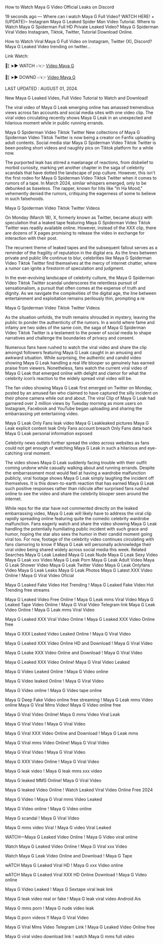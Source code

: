 How to Watch Maya G Video Official Leaks on Discord

19 seconds ago — Where can i watch Maya G Full Video? WATCH HERE! +(UPDATE)~ Instagram Maya G Leaked Spider Man Video Tutorial. Where to Watch Maya G Spiderman Full HD Private Leaked Video? Maya G Spiderman Viral Video Instagram, Tiktok, Twitter, Tutorial Download Online.

How to Watch Viral Maya G Full Video on Instagram, Twitter (X), Discord? Maya G Leaked Video trending on twitter...

 Link Watch:

🍑[ ➤► WATCH ✅👉 [Video Maya G](https://www.highratecpm.com/ddxsf8y6ex?key=c5ba1c74bbfc84efea3c6b28eebc500a)

🍑[ ➤► DOWND ✅👉  [Video Maya G](https://www.highratecpm.com/ddxsf8y6ex?key=c5ba1c74bbfc84efea3c6b28eebc500a)


LAST UPDATED : AUGUST 01, 2024.

New Maya G Leaked Video, Full Video Tutorial to Watch and Download!

The viral video of Maya G Leak emerging online has amassed tremendous views across fan accounts and social media sites with one video clip. The viral video circulating recently shows Maya G Leak in an unexpected and hilarious moment while in public running errands.

Maya G Spiderman Video Tiktok Twitter New collections of Maya G Spiderman Video Tiktok Twitter is now being a creator on Fanfix uploading adult contents. Social media star Maya G Spiderman Video Tiktok Twitter is been posting short videos and naughty pics on Tiktok platform for a while now.

The purported leak has stirred a maelanage of reactions, from disbelief to morbid curiosity, marking yet another chapter in the saga of celebrity scandals that have dotted the landscape of pop culture. However, this isn't the first rodeo for Maya G Spiderman Video Tiktok Twitter when it comes to rumors of a tape. In March 2024, similar whispers emerged, only to be debunked as baseless. The rapper, known for hits like "In Ha Mood," vehemently denied the rumors, critiquing the eagerness of some to believe in such falsehoods.

Maya G Spiderman Video Tiktok Twitter Videos

On Monday (March 18), X, formerly known as Twitter, became abuzz with speculation that a leaked tape featuring Maya G Spiderman Video Tiktok Twitter was readily available online. However, instead of the XXX clip, there are dozens of X pages promising to release the video in exchange for interaction with their post.

The recurrent theme of leaked tapes and the subsequent fallout serves as a reminder of the fragility of reputation in the digital era. As the lines between private and public life continue to blur, celebrities like Maya G Spiderman Video Tiktok Twitter find themselves at the mercy of internet chatter, where a rumor can ignite a firestorm of speculation and judgment.

In the ever-evolving landscape of celebrity culture, the Maya G Spiderman Video Tiktok Twitter scandal underscores the relentless pursuit of sensationalism, a pursuit that often comes at the expense of truth and dignity. As we navigate the complexities of the digital age, the line between entertainment and exploitation remains perilously thin, prompting a re

Maya G Spiderman Video Tiktok Twitter Videos

As the situation unfolds, the truth remains shrouded in mystery, leaving the public to ponder the authenticity of the rumors. In a world where fame and infamy are two sides of the same coin, the saga of Maya G Spiderman Video Tiktok Twitter is a testament to the power of social media to shape narratives and challenge the boundaries of privacy and consent.

Numerous fans have rushed to watch the viral video and share the clip amongst followers featuring Maya G Leak caught in an amusing and awkward situation. While surprising, the authentic and candid video showing Maya G Leak handling a real life blooper so genuinely has earned praise from viewers. Nonetheless, fans watch the current viral video of Maya G Leak that emerged online with delight and clamor for what the celebrity icon’s reaction to the widely spread viral video will be.

The fan video showing Maya G Leak first emerged on Twitter on Monday, posted by an amused fan who claimed to have captured the silly incident on their phone camera while out and about. The viral Clip of Maya G Leak had garnered over 2 million views by Tuesday morning as more users on Instagram, Facebook and YouTube began uploading and sharing the embarrassing yet entertaining video.

Maya G Leak Only Fans leak video Maya G Leakleaked pictures Maya G Leak explicit content leak Only Fans account breach Only Fans data hack Maya G Leak personal information exposed

Celebrity news outlets further spread the video across websites as fans could not get enough of watching Maya G Leak in such a hilarious and eye-catching viral moment.

The video shows Maya G Leak suddenly facing trouble with their outfit coming undone while casually walking about and running errands. Despite the embarrassment most would feel at having a wardrobe malfunction publicly, viral footage shows Maya G Leak simply laughing the incident off themselves. It is this down-to-earth reaction that has earned Maya G Leak such positive responses rather than ridicule after surprised fans rushed online to see the video and share the celebrity blooper seen around the internet.

While reps for the star have not commented directly on the leaked embarrassing video, Maya G Leak will likely have to address the viral clip rapidly spreading online featuring quite the comedic celebrity wardrobe malfunction. Fans eagerly watch and share the video showing Maya G Leak handling the potentially humiliating public incident with such grace and humor, hoping the star also sees the humor in their candid moment going viral too. For now, footage of the celebrity video continues circulating with fans clamoring to know if Maya G Leak will personally acknowledge their viral video being shared widely across social media this week.
Related Searches
Maya G Leak Leaked Maya G Leak Nude Maya G Leak Sexy Video Maya G Leak xxx Video Maya G Leak Porn Maya G Leak Adult Video Maya G Leak Shower Video Maya G Leak Twitter Video Maya G Leak Onlyfans Video Maya G Leak Leaks Maya G Leak Photos
Maya G Latest XXX Video Online ! Maya G Viral Video Oficial

Maya G Leaked Fake Video Hot Trending ! Maya G Leaked Fake Video Hot Trending free streams

Maya G Leaked Video Free Online ! Maya G Leak mms Viral Video
Maya G Leaked Tape Video Online ! Maya G Viral Video Telegram link
Maya G Leak Video Online ! Maya G Leak mms Viral Video

Maya G Leaked XXX Viral Video Online ! Maya G Leaked XXX Video Online free

Maya G XXX Leaked Video Leaked Online ! Maya G Viral Video

Maya G Leaked XXX Video Online HD and Download ! Maya G Viral Video

Maya G Leake XXX Video Online and Download ! Maya G Viral Video

Maya G Leaked XXX Video Online! Maya G Viral Video Leaked

Maya G Video Leaked Online ! Maya G Video online

Maya G Video leaked Online ! Maya G Viral Video

Maya G Video online ! Maya G Video tape online

Maya G Deep Fake Video online free streaming ! Maya G Leak mms Video online
Maya G Viral Mms Video! Maya G Video online free

Maya G Viral Video Online! Maya G mms Video Viral Leak

Maya G Viral Video ! Maya G Viral Video

Maya G Viral XXX Video Online and Download ! Maya G Leak mms

Maya G Viral mms Video Online! Maya G Viral Video

Maya G Viral Video ! Maya G Viral Video

Maya G XXX Video Online ! Maya G Viral Video

Maya G leak video ! Maya G leak mms xxx video

Maya G leaked MMS Online! Maya G Viral Video

Maya G leaked Video Online ! Watch Leaked Viral Video Online Free 2024

Maya G Video ! Maya G Viral mms Video Leaked

Maya G Video online ! Maya G Video online

Maya G scandal ! Maya G Viral Video

Maya G mms video Viral ! Maya G video Viral Leaked

WATCH—Maya G Leaked Video Online ! Maya G Video viral online

Watch Maya G Leaked Video Online ! Maya G Viral xxx Video

Watch Maya G Leak Video Online and Download ! Maya G Tape

wATCH Maya G Leaked Viral HD ! Maya G xxx Video online

wATCH Maya G Leaked Viral XXX HD Online Download ! Maya G Video online

Maya G Video Leaked ! Maya G Sextape viral leak link

Maya G leak video real or fake ! Maya G leak viral video Android Ais

Maya G mms porn ! Maya G nude video leak

Maya G porn videos !! Maya G Viral Video

Maya G Viral Mms Video Telegram Link ! Maya G Leaked Video Online free

Maya G viral video download link ! watch Maya G mms full video


